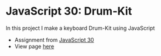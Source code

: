 # JavaScript 30: Drum-Kit
In this project I make a keyboard Drum-Kit using JavaScript

- Assignment from [JavaScript 30](https://javascript30.com/)
- View page [here](https://mathewkramsch.github.io/javascript30-drumkit/)
